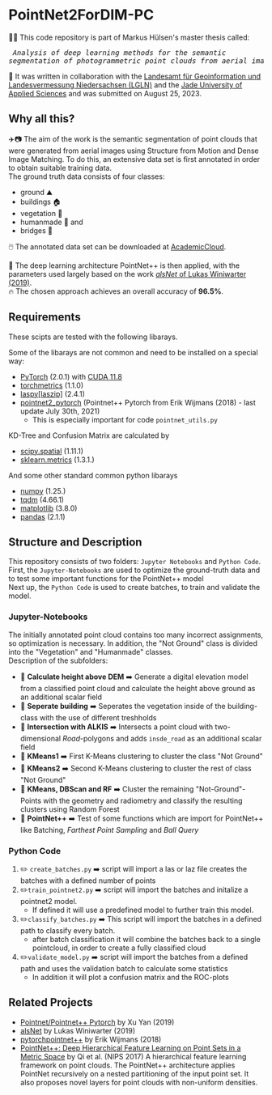 # PointNet2ForDIM-PC
👨‍🎓 This code repository is part of Markus Hülsen's master thesis called: <br><pre>
  *Analysis of deep learning methods for the semantic segmentation of photogrammetric point clouds from aerial images*. </pre>
🤝 It was written in collaboration with the [Landesamt für Geoinformation und Landesvermessung Niedersachsen (LGLN)](https://www.lgln.niedersachsen.de/startseite/) and the [Jade University of Applied Sciences](https://www.jade-hs.de/) and was submitted on August 25, 2023.

## Why all this?
✈️📷 The aim of the work is the semantic segmentation of point clouds that were generated from aerial images using Structure from Motion and Dense Image Matching. To do this, an extensive data set is first annotated in order to obtain suitable training data. <br>
The ground truth data consists of four classes: 
- ground ⛰️
- buildings 🏠
- vegetation 🌳
- humanmade 🚗 and
- bridges 🌉

🖱️ The annotated data set can be downloaded at [AcademicCloud](https://sync.academiccloud.de/index.php/s/hj5C7ebHkkTZkvQ).<br>

🚀 The deep learning architecture PointNet++ is then applied, with the parameters used largely based on the work [*alsNet* of Lukas Winiwarter (2019)](https://github.com/lwiniwar/alsNet#readme). <br>
🔥 The chosen approach achieves an overall accuracy of **96.5%**.

## Requirements
These scipts are tested with the following libarays.

Some of the libarays are not common and need to be installed on a special way:
- [PyTorch](https://pytorch.org/get-started/locally/) (2.0.1) with [CUDA 11.8](https://developer.nvidia.com/cuda-11-8-0-download-archive)
- [torchmetrics](https://torchmetrics.readthedocs.io/en/stable/pages/quickstart.html) (1.1.0)
- [laspy[laszip]](https://laspy.readthedocs.io/en/latest/installation.html) (2.4.1)
- [pointnet2_pytorch](https://github.com/erikwijmans/Pointnet2_PyTorch) (Pointnet++ Pytorch from Erik Wijmans (2018) - last update July 30th, 2021)
  - This is especially important for code `pointnet_utils.py`

KD-Tree and Confusion Matrix are calculated by
- [scipy.spatial](https://scipy.org/install/) (1.11.1) 
- [sklearn.metrics](https://scikit-learn.org/stable/install.html) (1.3.1.)

And some other standard common python libarays
- [numpy](https://numpy.org/install/) (1.25.)
- [tqdm](https://pypi.org/project/tqdm/) (4.66.1)
- [matplotlib](https://matplotlib.org/stable/users/installing/index.html) (3.8.0)
- [pandas](https://pandas.pydata.org/docs/getting_started/install.html) (2.1.1)

## Structure and Description
This repository consists of two folders: `Jupyter Notebooks` and `Python Code`. <br> 
First, the `Jupyter-Notebooks` are used to optimize the ground-truth data and to test some important functions for the PointNet++ model<br>
Next up, the `Python Code` is used to create batches, to train and validate the model.

### Jupyter-Notebooks
The initially annotated point cloud contains too many incorrect assignments, so optimization is necessary. In addition, the "Not Ground" class is divided into the "Vegetation" and "Humanmade" classes.<br>
Description of the subfolders:
- 📂 **Calculate height above DEM** ➡️ Generate a digital elevation model from a classified point cloud and calculate the height above ground as an additional scalar field
- 📂 **Seperate building** ➡️ Seperates the vegetation inside of the building-class with the use of different treshholds
- 📂 **Intersection with ALKIS** ➡️ Intersects a point cloud with two-dimensional *Road*-polygons and adds `insde_road` as an additional scalar field
- 📂 **KMeans1** ➡️ First K-Means clustering to cluster the class "Not Ground"
- 📂 **KMeans2** ➡️ Second K-Means clustering to cluster the rest of class "Not Ground"
- 📂 **KMeans, DBScan and RF** ➡️ Cluster the remaining "Not-Ground"-Points with the geometry and radiometry and classify the resulting clusters using Random Forest
- 📂 **PointNet++** ➡️ Test of some functions which are import for PointNet++ like Batching, *Farthest Point Sampling* and *Ball Query*

### Python Code
1. ✏️ `create_batches.py` ➡️ script will import a las or laz file creates the batches with a defined number of points<br>
2. ✏️`train_pointnet2.py` ➡️ script will import the batches and initalize a pointnet2 model.<br>
   -  If defined it will use a predefined model to further train this model.<br>
3. ✏️`classify_batches.py` ➡️ This script will import the batches in a defined path to classify every batch.<br>
   - after batch classification it will combine the batches back to a single pointcloud, in order to create a fully classified cloud<br>
4. ✏️`validate_model.py` ➡️ script will import the batches from a defined path and uses the validation batch to calculate some statistics<br>
   - In addition it will plot a confusion matrix and the ROC-plots<br>

## Related Projects
- [Pointnet/Pointnet++ Pytorch](https://github.com/yanx27/Pointnet_Pointnet2_pytorch) by Xu Yan (2019)
- [alsNet](https://github.com/lwiniwar/alsNet) by Lukas Winiwarter (2019)
- [pytorchpointnet++](https://github.com/erikwijmans/Pointnet2_PyTorch) by Erik Wijmans (2018)
- [PointNet++: Deep Hierarchical Feature Learning on Point Sets in a Metric Space](http://stanford.edu/~rqi/pointnet2/) by Qi et al. (NIPS 2017) A hierarchical feature learning framework on point clouds. The PointNet++ architecture applies PointNet recursively on a nested partitioning of the input point set. It also proposes novel layers for point clouds with non-uniform densities.
